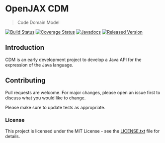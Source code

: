 # OpenJAX CDM

> Code Domain Model

[![Build Status](https://travis-ci.org/openjax/cdm.png)](https://travis-ci.org/openjax/cdm)
[![Coverage Status](https://coveralls.io/repos/github/openjax/cdm/badge.svg)](https://coveralls.io/github/openjax/cdm)
[![Javadocs](https://www.javadoc.io/badge/org.openjax/cdm.svg)](https://www.javadoc.io/doc/org.openjax/cdm)
[![Released Version](https://img.shields.io/maven-central/v/org.openjax/cdm.svg)](https://mvnrepository.com/artifact/org.openjax/cdm)

## Introduction

CDM is an early development project to develop a Java API for the expression of the Java language.

## Contributing

Pull requests are welcome. For major changes, please open an issue first to discuss what you would like to change.

Please make sure to update tests as appropriate.

### License

This project is licensed under the MIT License - see the [LICENSE.txt](LICENSE.txt) file for details.